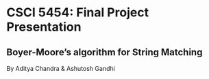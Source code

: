# CSCI 5454:  Final Project Presentation
## Boyer-Moore’s algorithm for String Matching

By Aditya Chandra & Ashutosh Gandhi





